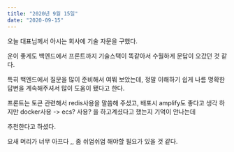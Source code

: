 ```yaml
---
title: "2020년 9월 15일"
date: "2020-09-15"
---
```


오늘 대표님께서 아시는 회사에 기술 자문을 구했다.

운이 좋게도 백엔드에서 프론트까지 기술스택이 똑같아서 수월하게 문답이 오갔던 것 같다.

특히 백엔드에서 질문을 많이 준비해서 여쭤 보았는데, 정말 이해하기 쉽게 나름 명확한 답변을 계속해주셔서 많이 도움이 됐다고 한다.

프론트는 토큰 관련해서 redis사용을 말씀해 주셨고, 배포시 amplify도 좋다고 생각 하지만 docker사용 -> ecs? 사용? 을 하고계셨다고 했는지 기억이 안나는데

추천한다고 하셨다.

요새 머리가 너무 아프다 ,, 좀 쉬엄쉬엄 해야할 필요가 있을 것 같다.
